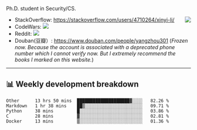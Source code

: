 Ph.D. student in Security/CS.

<img align="right" src="https://github-readme-stats.vercel.app/api?username=li-xin-yi&count_private=true&show_icons=true&hide_title=true&theme=tokyonight" />

- StackOverflow: https://stackoverflow.com/users/4710264/xinyi-li/
- CodeWars: [![](https://www.codewars.com/users/xy-li/badges/micro)](https://www.codewars.com/users/xy-li/)
- Reddit: [![](https://img.shields.io/reddit/user-karma/combined/xy-li?style=social)](https://www.reddit.com/user/xy-li/)
- Douban(豆瓣）: https://www.douban.com/people/yangzhou301  (*Frozen now. Because the account is associated with a deprecated phone number which I cannot verify now. But I extremely recommend the books I marked on this website.*)

---

## 📊 Weekly development breakdown

<!--START_SECTION:waka-->
```text
Other      13 hrs 50 mins  ████████████████████▓░░░░   82.26 % 
Markdown   1 hr 38 mins    ██▒░░░░░░░░░░░░░░░░░░░░░░   09.71 % 
Python     38 mins         █░░░░░░░░░░░░░░░░░░░░░░░░   03.86 % 
C          28 mins         ▓░░░░░░░░░░░░░░░░░░░░░░░░   02.81 % 
Docker     13 mins         ▒░░░░░░░░░░░░░░░░░░░░░░░░   01.36 % 
```
<!--END_SECTION:waka-->
